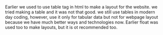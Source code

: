 Earlier we used to use table tag in html to make a layout for the website.
we tried making a table and it was not that good.
we still use tables in modern day coding, however, use it only for tabular data but not for webpage layout
because we have much better ways and technologies now.
Earlier float was used too to make layouts, but it is ot recommended too.


